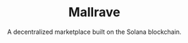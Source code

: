<div align="center">
  <h1>Mallrave</h1>
  <p>A decentralized marketplace built on the Solana blockchain.</p>
</div>
